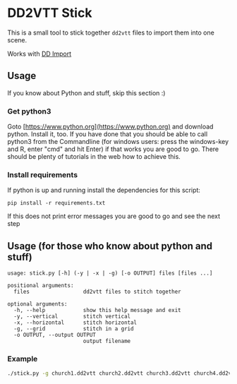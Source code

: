 # DD2VTT Stick

This is a small tool to stick together `dd2vtt` files to import them into one scene.

Works with [DD Import](https://github.com/moo-man/FVTT-DD-Import)


## Usage 

If you know about Python and stuff, skip this section :)

### Get python3

Goto [https://www.python.org](https://www.python.org) and download python. Install it, too.
If you have done that you should be able to call python3 from the Commandline (for windows users: press the windows-key and R, enter "cmd" and hit Enter)
if that works you are good to go. There should be plenty of tutorials in the web how to achieve this.

### Install requirements

If python is up and running install the dependencies for this script:

```
pip install -r requirements.txt
```

If this does not print error messages you are good to go and see the next step

## Usage (for those who know about python and stuff)

```
usage: stick.py [-h] (-y | -x | -g) [-o OUTPUT] files [files ...]

positional arguments:
  files                 dd2vtt files to stitch together

optional arguments:
  -h, --help            show this help message and exit
  -y, --vertical        stitch vertical
  -x, --horizontal      stitch horizontal
  -g, --grid            stitch in a grid
  -o OUTPUT, --output OUTPUT
                        output filename
```

### Example

```bash
./stick.py -g church1.dd2vtt church2.dd2vtt church3.dd2vtt church4.dd2vtt
```
